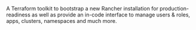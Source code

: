 A Terraform toolkit to bootstrap a new Rancher installation for production-readiness as well as provide an in-code interface to manage users & roles, apps, clusters, namespaces and much more.